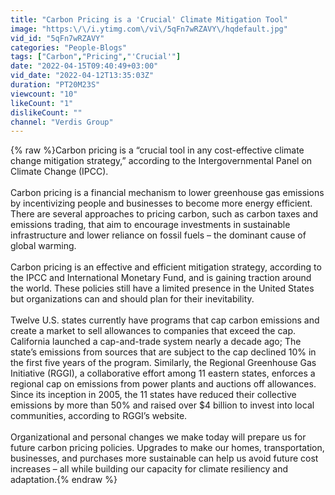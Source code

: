 ```yaml
---
title: "Carbon Pricing is a 'Crucial' Climate Mitigation Tool"
image: "https:\/\/i.ytimg.com\/vi\/5qFn7wRZAVY\/hqdefault.jpg"
vid_id: "5qFn7wRZAVY"
categories: "People-Blogs"
tags: ["Carbon","Pricing","'Crucial'"]
date: "2022-04-15T09:40:49+03:00"
vid_date: "2022-04-12T13:35:03Z"
duration: "PT20M23S"
viewcount: "10"
likeCount: "1"
dislikeCount: ""
channel: "Verdis Group"
---
```

{% raw %}Carbon pricing is a “crucial tool in any cost-effective climate change mitigation strategy,” according to the Intergovernmental Panel on Climate Change (IPCC). <br /><br />Carbon pricing is a financial mechanism to lower greenhouse gas emissions by incentivizing people and businesses to become more energy efficient. There are several approaches to pricing carbon, such as carbon taxes and emissions trading, that aim to encourage investments in sustainable infrastructure and lower reliance on fossil fuels – the dominant cause of global warming.<br /><br />Carbon pricing is an effective and efficient mitigation strategy, according to the IPCC and International Monetary Fund, and is gaining traction around the world. These policies still have a limited presence in the United States but organizations can and should plan for their inevitability. <br /><br />Twelve U.S. states currently have programs that cap carbon emissions and create a market to sell allowances to companies that exceed the cap. California launched a cap-and-trade system nearly a decade ago; The state’s emissions from sources that are subject to the cap declined 10% in the first five years of the program. Similarly, the Regional Greenhouse Gas Initiative (RGGI), a collaborative effort among 11 eastern states, enforces a regional cap on emissions from power plants and auctions off allowances. Since its inception in 2005, the 11 states have reduced their collective emissions by more than 50% and raised over $4 billion to invest into local communities, according to RGGI’s website.<br /><br />Organizational and personal changes we make today will prepare us for future carbon pricing policies. Upgrades to make our homes, transportation, businesses, and purchases more sustainable can help us avoid future cost increases – all while building our capacity for climate resiliency and adaptation.{% endraw %}
